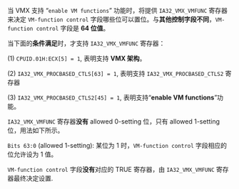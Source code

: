 
当 VMX 支持 “`enable VM functions`” 功能时，将提供 `IA32_VMX_VMFUNC` 寄存器来决定 `VM-function control` 字段哪些位可以置位。与**其他控制字段不同**，`VM-function control` 字段是 **64 位值**。

当下面的**条件满足**时，才支持 `IA32_VMX_VMFUNC` 寄存器：

(1) `CPUID.01H:ECX[5] = 1`, 表明支持 **VMX 架构**。

(2) `IA32_VMX_PROCBASED_CTLS[63] = 1`, 表明支持 `IA32_VMX_PROCBASED_CTLS2` 寄存器

(3) `IA32_VMX_PROCBASED_CTLS2[45] = 1`, 表明支持“**enable VM functions**”功能。

`IA32_VMX_VMFUNC` 寄存器**没有** allowed 0-setting 位，只有 allowed 1-setting 位，用法如下所示。

`Bits 63:0` (allowed 1-setting): 某位为 1 时，`VM-function control` 字段相应的位允许设为 1 值。

`VM-function control` 字段**没有**对应的 TRUE 寄存器，由 `IA32_VMX_VMFUNC` 寄存器最终决定设置.